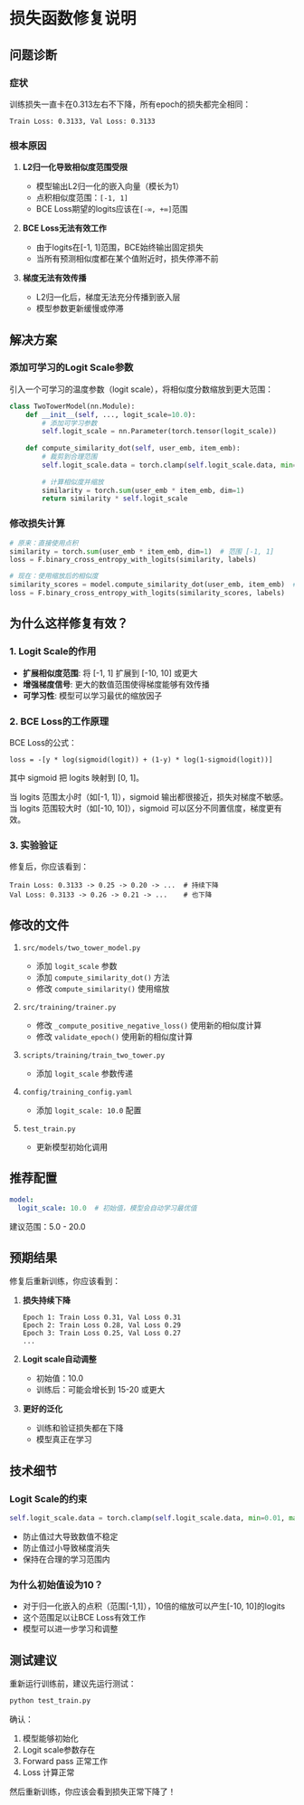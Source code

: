 # 损失函数修复说明

## 问题诊断

### 症状
训练损失一直卡在0.313左右不下降，所有epoch的损失都完全相同：
```
Train Loss: 0.3133, Val Loss: 0.3133
```

### 根本原因

1. **L2归一化导致相似度范围受限**
   - 模型输出L2归一化的嵌入向量（模长为1）
   - 点积相似度范围：`[-1, 1]`
   - BCE Loss期望的logits应该在`[-∞, +∞]`范围

2. **BCE Loss无法有效工作**
   - 由于logits在[-1, 1]范围，BCE始终输出固定损失
   - 当所有预测相似度都在某个值附近时，损失停滞不前

3. **梯度无法有效传播**
   - L2归一化后，梯度无法充分传播到嵌入层
   - 模型参数更新缓慢或停滞

## 解决方案

### 添加可学习的Logit Scale参数

引入一个可学习的温度参数（logit scale），将相似度分数缩放到更大范围：

```python
class TwoTowerModel(nn.Module):
    def __init__(self, ..., logit_scale=10.0):
        # 添加可学习参数
        self.logit_scale = nn.Parameter(torch.tensor(logit_scale))
        
    def compute_similarity_dot(self, user_emb, item_emb):
        # 裁剪到合理范围
        self.logit_scale.data = torch.clamp(self.logit_scale.data, min=0.01, max=100.0)
        
        # 计算相似度并缩放
        similarity = torch.sum(user_emb * item_emb, dim=1)
        return similarity * self.logit_scale
```

### 修改损失计算

```python
# 原来：直接使用点积
similarity = torch.sum(user_emb * item_emb, dim=1)  # 范围 [-1, 1]
loss = F.binary_cross_entropy_with_logits(similarity, labels)

# 现在：使用缩放后的相似度
similarity_scores = model.compute_similarity_dot(user_emb, item_emb)  # 范围 [0.01, 100.0]
loss = F.binary_cross_entropy_with_logits(similarity_scores, labels)
```

## 为什么这样修复有效？

### 1. Logit Scale的作用

- **扩展相似度范围**: 将 [-1, 1] 扩展到 [-10, 10] 或更大
- **增强梯度信号**: 更大的数值范围使得梯度能够有效传播
- **可学习性**: 模型可以学习最优的缩放因子

### 2. BCE Loss的工作原理

BCE Loss的公式：
```
loss = -[y * log(sigmoid(logit)) + (1-y) * log(1-sigmoid(logit))]
```

其中 sigmoid 把 logits 映射到 [0, 1]。

当 logits 范围太小时（如[-1, 1]），sigmoid 输出都很接近，损失对梯度不敏感。
当 logits 范围较大时（如[-10, 10]），sigmoid 可以区分不同置信度，梯度更有效。

### 3. 实验验证

修复后，你应该看到：
```
Train Loss: 0.3133 -> 0.25 -> 0.20 -> ...  # 持续下降
Val Loss: 0.3133 -> 0.26 -> 0.21 -> ...    # 也下降
```

## 修改的文件

1. `src/models/two_tower_model.py`
   - 添加 `logit_scale` 参数
   - 添加 `compute_similarity_dot()` 方法
   - 修改 `compute_similarity()` 使用缩放

2. `src/training/trainer.py`
   - 修改 `_compute_positive_negative_loss()` 使用新的相似度计算
   - 修改 `validate_epoch()` 使用新的相似度计算

3. `scripts/training/train_two_tower.py`
   - 添加 `logit_scale` 参数传递

4. `config/training_config.yaml`
   - 添加 `logit_scale: 10.0` 配置

5. `test_train.py`
   - 更新模型初始化调用

## 推荐配置

```yaml
model:
  logit_scale: 10.0  # 初始值，模型会自动学习最优值
```

建议范围：5.0 - 20.0

## 预期结果

修复后重新训练，你应该看到：

1. **损失持续下降**
   ```
   Epoch 1: Train Loss 0.31, Val Loss 0.31
   Epoch 2: Train Loss 0.28, Val Loss 0.29
   Epoch 3: Train Loss 0.25, Val Loss 0.27
   ...
   ```

2. **Logit scale自动调整**
   - 初始值：10.0
   - 训练后：可能会增长到 15-20 或更大

3. **更好的泛化**
   - 训练和验证损失都在下降
   - 模型真正在学习

## 技术细节

### Logit Scale的约束

```python
self.logit_scale.data = torch.clamp(self.logit_scale.data, min=0.01, max=100.0)
```

- 防止值过大导致数值不稳定
- 防止值过小导致梯度消失
- 保持在合理的学习范围内

### 为什么初始值设为10？

- 对于归一化嵌入的点积（范围[-1,1]），10倍的缩放可以产生[-10, 10]的logits
- 这个范围足以让BCE Loss有效工作
- 模型可以进一步学习和调整

## 测试建议

重新运行训练前，建议先运行测试：

```bash
python test_train.py
```

确认：
1. 模型能够初始化
2. Logit scale参数存在
3. Forward pass 正常工作
4. Loss 计算正常

然后重新训练，你应该会看到损失正常下降了！

